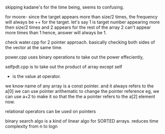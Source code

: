 skipping kadane's for the time being, seems to confusing. 

for moore- since the target appears more than size/2 times, the frequency will always be ++ for the target. 
let's say 1 is target number appearing more then size/2 times and 2 appears for the rest of the array
2 can't appear more times than 1 hence, answer will always be 1. 

check water.cpp for 2 pointer approach. 
basically checking both sides of the vector at the same time. 

power.cpp uses binary operations to take out the power effeciently, 

selfpdt.cpp is to take out the product of array except self 

* is the value at operator. 

we know name of any array is a const pointer. and it always refers to the a[0]
we can use pointer arithematic to change the pointer reference eg, we can use a+2 to make it so that the the a pointer refers to the    a[2] element now. 


relational operators can be used on pointers 

binary search algo is a kind of linear algo for SORTED arrays. 
reduces time complexity from n to logn